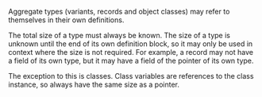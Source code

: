 Aggregate types (variants, records and object classes) may refer to
themselves in their own definitions.

The total size of a type must always be known. The size of a type is
unknown until the end of its own definition block, so it may only be
used in context where the size is not required. For example, a record
may not have a field of its own type, but it may have a field of the
pointer of its own type.  

The exception to this is classes. Class variables are references to the
class instance, so always have the same size as a pointer.